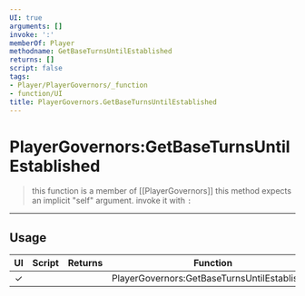 ```yaml
---
UI: true
arguments: []
invoke: ':'
memberOf: Player
methodname: GetBaseTurnsUntilEstablished
returns: []
script: false
tags:
- Player/PlayerGovernors/_function
- function/UI
title: PlayerGovernors.GetBaseTurnsUntilEstablished
---
```

# PlayerGovernors:GetBaseTurnsUntilEstablished
> this function is a member of [[PlayerGovernors]]
> this method expects an implicit "self" argument. invoke it with `:`
-----
## Usage
|  UI | Script | Returns | Function | Arguments |
|:---:|:------:|-------:|:--------:|:---------|
|✓| ||PlayerGovernors:GetBaseTurnsUntilEstablished||
